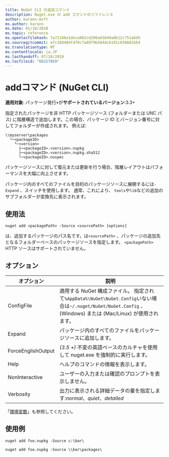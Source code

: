 ```yaml
---
title: NuGet CLI の追加コマンド
description: Nuget.exe の add コマンドのリファレンス
author: karann-msft
ms.author: karann
ms.date: 01/18/2018
ms.topic: reference
ms.openlocfilehash: 7a72186e1dece082cd200a03849a0b12c751a645
ms.sourcegitcommit: efc18d484fdf0c7a8979b564dcb191c030601bb4
ms.translationtype: MT
ms.contentlocale: ja-JP
ms.lasthandoff: 07/18/2019
ms.locfileid: "68327859"
---
```

# <a name="add-command-nuget-cli"></a>addコマンド (NuGet CLI)

**適用対象**: パッケージ発行&bullet;が**サポートされているバージョン**:3.3+

指定されたパッケージを非 HTTP パッケージソース (フォルダーまたは UNC パス) に階層構造で追加します。この場合、パッケージ ID とバージョン番号に対してフォルダーが作成されます。 例えば:

    \\myserver\packages
      └─<packageID>
        └─<version>
          ├─<packageID>.<version>.nupkg
          ├─<packageID>.<version>.nupkg.sha512
          └─<packageID>.nuspec

パッケージソースに対して復元または更新を行う場合、階層レイアウトはパフォーマンスを大幅に向上させます。

パッケージ内のすべてのファイルを目的のパッケージソースに展開するには`-Expand` 、スイッチを使用します。 通常、これにより、 `tools`や`lib`などの追加のサブフォルダーが変換先に表示されます。

## <a name="usage"></a>使用法

```cli
nuget add <packagePath> -Source <sourcePath> [options]
```

は、追加するパッケージのパス名です。は`<sourcePath>` 、パッケージの追加先となるフォルダーベースのパッケージソースを指定します。 `<packagePath>` HTTP ソースはサポートされていません。

## <a name="options"></a>オプション

| オプション | 説明 |
| --- | --- |
| ConfigFile | 適用する NuGet 構成ファイル。 指定されて`%AppData%\NuGet\NuGet.Config`いない場合は`~/.nuget/NuGet/NuGet.Config` 、(Windows) または (Mac/Linux) が使用されます。|
| Expand | パッケージ内のすべてのファイルをパッケージソースに追加します。 |
| ForceEnglishOutput | *(3.5 +)* 不変の英語ベースのカルチャを使用して nuget.exe を強制的に実行します。 |
| Help | ヘルプのコマンドの情報を表示します。 |
| NonInteractive | ユーザーの入力または確認のプロンプトを表示しません。 |
| Verbosity | 出力に表示される詳細データの量を指定します:*normal*、*quiet*、*detailed* |

「[環境変数](cli-ref-environment-variables.md)」も参照してください。

## <a name="examples"></a>使用例

```cli
nuget add foo.nupkg -Source c:\bar\

nuget add foo.nupkg -Source \\bar\packages\
```
